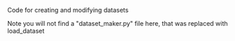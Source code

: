Code for creating and modifying datasets


Note you will  not find a "dataset_maker.py" file here, that was replaced with load_dataset
